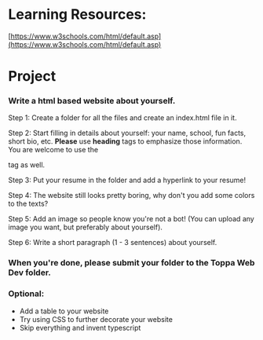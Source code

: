 # Learning Resources:

[https://www.w3schools.com/html/default.asp](https://www.w3schools.com/html/default.asp)

# Project

### Write a html based website about yourself.

Step 1: Create a folder for all the files and create an index.html file in it.

Step 2: Start filling in details about yourself: your name, school, fun facts, short bio, etc. **Please** use **heading** tags to emphasize those information. You are welcome to use the <div> tag as well.

Step 3: Put your resume in the folder and add a hyperlink to your resume!

Step 4: The website still looks pretty boring, why don't you add some colors to the texts?

Step 5: Add an image so people know you're not a bot! (You can upload any image you want, but preferably about yourself).

Step 6: Write a short paragraph (1 - 3 sentences) about yourself. 

### When you're done, please submit your folder to the Toppa Web Dev folder.

### Optional:

- Add a table to your website
- Try using CSS to further decorate your website
- Skip everything and invent typescript
